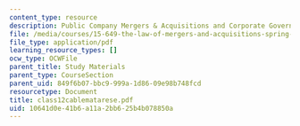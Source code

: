 ```yaml
---
content_type: resource
description: Public Company Mergers & Acquisitions and Corporate Governance
file: /media/courses/15-649-the-law-of-mergers-and-acquisitions-spring-2003/10641d0e41b6a11a2bb625b4b078850a_class12cablematarese.pdf
file_type: application/pdf
learning_resource_types: []
ocw_type: OCWFile
parent_title: Study Materials
parent_type: CourseSection
parent_uid: 849f6b07-bbc9-999a-1d86-09e98b748fcd
resourcetype: Document
title: class12cablematarese.pdf
uid: 10641d0e-41b6-a11a-2bb6-25b4b078850a
---
```


